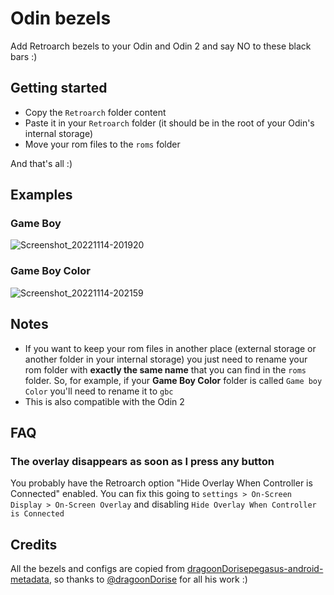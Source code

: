 # Odin bezels

Add Retroarch bezels to your Odin and Odin 2 and say NO to these black bars :)

## Getting started

- Copy the `Retroarch` folder content
- Paste it in your `Retroarch` folder (it should be in the root of your Odin's internal storage)
- Move your rom files to the `roms` folder

And that's all :)

## Examples

### Game Boy
![Screenshot_20221114-201920](https://user-images.githubusercontent.com/14541427/201751680-d32e1cb9-3945-48e1-ac2b-561132c66472.png)

### Game Boy Color
![Screenshot_20221114-202159](https://user-images.githubusercontent.com/14541427/201751730-e32f350a-d160-4d57-850c-e27cf145ce42.png)

## Notes

- If you want to keep your rom files in another place (external storage or another folder in your internal storage) you just need to rename your rom folder with **exactly the same name** that you can find in the `roms` folder. So, for example, if your **Game Boy Color** folder is called `Game boy Color` you'll need to rename it to `gbc`
- This is also compatible with the Odin 2

## FAQ

### The overlay disappears as soon as I press any button

You probably have the Retroarch option "Hide Overlay When Controller is Connected" enabled. You can fix this going to `settings > On-Screen Display > On-Screen Overlay` and disabling `Hide Overlay When Controller is Connected`

## Credits

All the bezels and configs are copied from [dragoonDorisepegasus-android-metadata](https://github.com/dragoonDorise/pegasus-android-metadata), so thanks to [@dragoonDorise](https://github.com/dragoonDorise) for all his work :)
